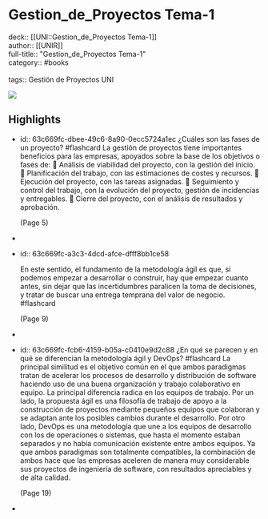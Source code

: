 # Gestion_de_Proyectos Tema-1

deck:: [[UNI::Gestion_de_Proyectos Tema-1]]\
author:: [[UNIR]]\
full-title:: "Gestion_de_Proyectos Tema-1"\
category:: #books\
\
tags:: Gestión de Proyectos UNI  

![](https://readwise-assets.s3.amazonaws.com/media/uploaded_book_covers/profile_22942/6b07b978-33cd-43b7-989e-c7b85369b95e.jpg)
## Highlights
- id:: 63c669fc-dbee-49c6-8a90-0ecc5724a1ec
   ¿Cuáles son las fases de un proyecto? #flashcard 
    La gestión de proyectos tiene importantes beneficios para las empresas, apoyados sobre la base de los objetivos o fases de:  Análisis de viabilidad del proyecto, con la gestión del inicio.  Planificación del trabajo, con las estimaciones de costes y recursos.  Ejecución del proyecto, con las tareas asignadas.  Seguimiento y control del trabajo, con la evolución del proyecto, gestión de incidencias y entregables.  Cierre del proyecto, con el análisis de resultados y aprobación.
  
     (Page 5)
-
- id:: 63c669fc-a3c3-4dcd-afce-dfff8bb1ce58
  
  En este sentido, el fundamento de la metodología ágil es que, si podemos empezar a desarrollar o construir, hay que empezar cuanto antes, sin dejar que las incertidumbres paralicen la toma de decisiones, y tratar de buscar una entrega temprana del valor de negocio. #flashcard 
  
  
     (Page 9)
-
- id:: 63c669fc-fcb6-4159-b05a-c0410e9d2c88
   ¿En qué se parecen y en qué se diferencian la metodología ágil y DevOps? #flashcard 
    La principal similitud es el objetivo común en el que ambos paradigmas tratan de acelerar los procesos de desarrollo y distribución de software haciendo uso de una buena organización y trabajo colaborativo en equipo. La principal diferencia radica en los equipos de trabajo. Por un lado, la propuesta ágil es una filosofía de trabajo de apoyo a la construcción de proyectos mediante pequeños equipos que colaboran y se adaptan ante los posibles cambios durante el desarrollo. Por otro lado, DevOps es una metodología que une a los equipos de desarrollo con los de operaciones o sistemas, que hasta el momento estaban separados y no había comunicación existente entre ambos equipos. Ya que ambos paradigmas son totalmente compatibles, la combinación de ambos hace que las empresas aceleren de manera muy considerable sus proyectos de ingeniería de software, con resultados apreciables y de alta calidad.
  
     (Page 19)
-